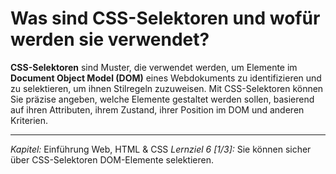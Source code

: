 # Was sind CSS-Selektoren und wofür werden sie verwendet?

**CSS-Selektoren** sind Muster, die verwendet werden, um Elemente im **Document Object Model (DOM)** eines Webdokuments zu identifizieren und zu selektieren, um ihnen Stilregeln zuzuweisen. Mit CSS-Selektoren können Sie präzise angeben, welche Elemente gestaltet werden sollen, basierend auf ihren Attributen, ihrem Zustand, ihrer Position im DOM und anderen Kriterien.

---

_Kapitel:_ Einführung Web, HTML & CSS
_Lernziel 6 \[1/3\]:_ Sie können sicher über CSS-Selektoren DOM-Elemente selektieren.
